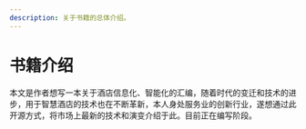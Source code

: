 ```yaml
---
description: 关于书籍的总体介绍。
---
```


# 书籍介绍



本文是作者想写一本关于酒店信息化、智能化的汇编，随着时代的变迁和技术的进步，用于智慧酒店的技术也在不断革新，本人身处服务业的创新行业，遂想通过此开源方式，将市场上最新的技术和演变介绍于此。目前正在编写阶段。

